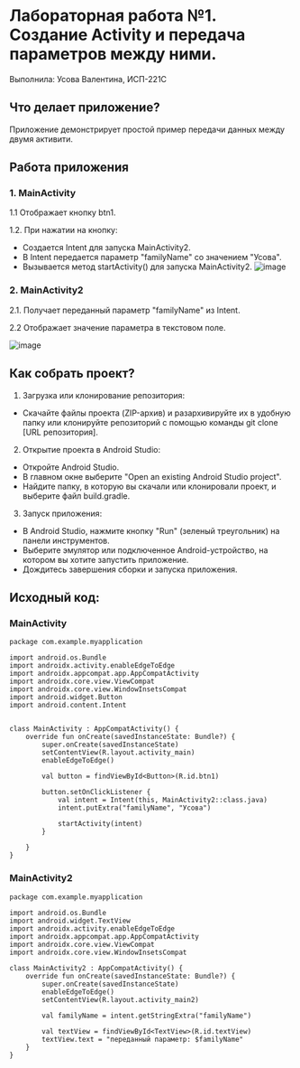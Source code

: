 # Лабораторная работа №1. Создание Activity и передача параметров между ними.
Выполнила: Усова Валентина, ИСП-221С
## Что делает приложение?

Приложение демонстрирует простой пример передачи данных между двумя активити. 

## Работа приложения

### 1.  MainActivity
1.1 Отображает кнопку btn1.

1.2. При нажатии на кнопку:
* Создается Intent для запуска MainActivity2.
* В Intent передается параметр "familyName" со значением "Усова". 
* Вызывается метод startActivity() для запуска MainActivity2.
   ![image](https://github.com/user-attachments/assets/a81ef191-68ec-488a-953c-c8c54cdb55bf)
   


### 2.  MainActivity2

2.1. Получает переданный параметр "familyName" из Intent.

2.2 Отображает значение параметра в текстовом поле.

  ![image](https://github.com/user-attachments/assets/19a9deef-a521-442e-af06-8632e28cf597)
  
## Как собрать проект?
1. Загрузка или клонирование репозитория:
* Скачайте файлы проекта (ZIP-архив) и разархивируйте их в удобную папку или клонируйте репозиторий с помощью команды git clone [URL репозитория].

2. Открытие проекта в Android Studio:
* Откройте Android Studio.
* В главном окне выберите "Open an existing Android Studio project".
* Найдите папку, в которую вы скачали или клонировали проект, и выберите файл build.gradle.

3. Запуск приложения:
* В Android Studio, нажмите кнопку "Run" (зеленый треугольник) на панели инструментов.
* Выберите эмулятор или подключенное Android-устройство, на котором вы хотите запустить приложение.
* Дождитесь завершения сборки и запуска приложения.

## Исходный код:
### MainActivity
```jsva
package com.example.myapplication

import android.os.Bundle
import androidx.activity.enableEdgeToEdge
import androidx.appcompat.app.AppCompatActivity
import androidx.core.view.ViewCompat
import androidx.core.view.WindowInsetsCompat
import android.widget.Button
import android.content.Intent


class MainActivity : AppCompatActivity() {
    override fun onCreate(savedInstanceState: Bundle?) {
        super.onCreate(savedInstanceState)
        setContentView(R.layout.activity_main)
        enableEdgeToEdge()

        val button = findViewById<Button>(R.id.btn1)

        button.setOnClickListener {
            val intent = Intent(this, MainActivity2::class.java)
            intent.putExtra("familyName", "Усова")

            startActivity(intent)
        }

    }
}
```
### MainActivity2
```jsva
package com.example.myapplication

import android.os.Bundle
import android.widget.TextView
import androidx.activity.enableEdgeToEdge
import androidx.appcompat.app.AppCompatActivity
import androidx.core.view.ViewCompat
import androidx.core.view.WindowInsetsCompat

class MainActivity2 : AppCompatActivity() {
    override fun onCreate(savedInstanceState: Bundle?) {
        super.onCreate(savedInstanceState)
        enableEdgeToEdge()
        setContentView(R.layout.activity_main2)

        val familyName = intent.getStringExtra("familyName")

        val textView = findViewById<TextView>(R.id.textView)
        textView.text = "переданный параметр: $familyName"
    }
}
```

